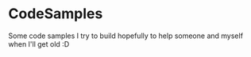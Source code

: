 # CodeSamples
Some code samples I try to build hopefully to help someone and myself when I'll get old :D
